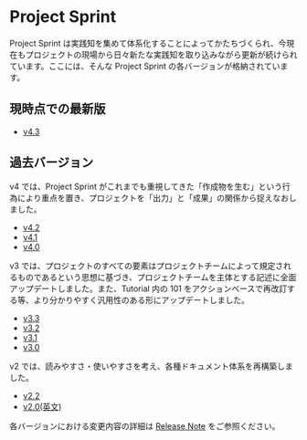# Project Sprint

Project Sprint は実践知を集めて体系化することによってかたちづくられ、今現在もプロジェクトの現場から日々新たな実践知を取り込みながら更新が続けられています。ここには、そんな Project Sprint の各バージョンが格納されています。

## 現時点での最新版
* [v4.3](v4/.3_ja/README.md)

## 過去バージョン
v4 では、Project Sprint がこれまでも重視してきた「作成物を生む」という行為により重点を置き、プロジェクトを「出力」と「成果」の関係から捉えなおしました。
* [v4.2](v4/.2_ja/README.md)
* [v4.1](v4/.1_ja/README.md)
* [v4.0](v4/.0_ja/README.md)

v3 では、プロジェクトのすべての要素はプロジェクトチームによって規定されるものであるという思想に基づき、プロジェクトチームを主体とする記述に全面アップデートしました。また、Tutorial 内の 101 をアクションベースで再改訂する等、より分かりやすく汎用性のある形にアップデートしました。

* [v3.3](v3/.3_ja/README.md)
* [v3.2](v3/.2_ja/README.md)
* [v3.1](v3/.1_ja/README.md)
* [v3.0](v3/.0_ja/README.md)

v2 では、読みやすさ・使いやすさを考え、各種ドキュメント体系を再構築しました。

* [v2.2](v2/.2_ja/README.md)
* [v2.0(英文)](v2/.0_en/README.md)

各バージョンにおける変更内容の詳細は <a href="https://github.com/copilot-jp/project-sprint/releases">Release Note</a> をご参照ください。
